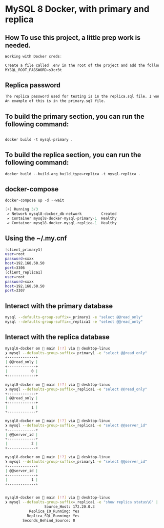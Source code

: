 # MySQL 8 Docker, with primary and replica 


## How To use this project, a little prep work is needed. 
```Go
Working with Docker creds:

Create a file called .env in the root of the project and add the following:
MYSQL_ROOT_PASSWORD=s3cr3t

```

## Replica password
```bash
The replica password used for testing is in the replica.sql file. I would recommend changing this password with an alter user command.
An example of this is in the primary.sql file.
```

## To build the primary section, you can run the following command:
```Go

docker build -t mysql-primary .

``` 

## To build the replica section, you can run the following command:
    
```Go
docker build --build-arg build_type=replica -t mysql-replica .

```

## docker-compose

```Go
docker-compose up -d --wait

[+] Running 3/3
 ✔ Network mysql8-docker_db-network         Created                                                                                                                                                                               0.1s
 ✔ Container mysql8-docker-mysql-primary-1  Healthy                                                                                                                                                                               0.1s
 ✔ Container mysql8-docker-mysql-replica-1  Healthy                                                                                                                                                                               0.0s

```

## Using the ~/.my.cnf
```bash
[client_primary1]
user=root
password=xxxx
host=192.168.50.50
port=3306
[client_replica1]
user=root
password=xxxx
host=192.168.50.50
port=3307
```

## Interact with the primary database

```bash
mysql --defaults-group-suffix=_primary1 -e "select @@read_only"
mysql --defaults-group-suffix=_replica1 -e "select @@read_only" 

```

## Interact with the replica database

```bash
mysql8-docker on  main [!?] via 🐳 desktop-linux 
❯ mysql --defaults-group-suffix=_primary1 -e "select @@read_only"
+-------------+
| @@read_only |
+-------------+
|           0 |
+-------------+

mysql8-docker on  main [!?] via 🐳 desktop-linux 
❯ mysql --defaults-group-suffix=_replica1 -e "select @@read_only"
+-------------+
| @@read_only |
+-------------+
|           1 |
+-------------+

mysql8-docker on  main [!?] via 🐳 desktop-linux 
❯ mysql --defaults-group-suffix=_replica1 -e "select @@server_id"
+-------------+
| @@server_id |
+-------------+
|           2 |
+-------------+

mysql8-docker on  main [!?] via 🐳 desktop-linux 
❯ mysql --defaults-group-suffix=_primary1 -e "select @@server_id"
+-------------+
| @@server_id |
+-------------+
|           1 |
+-------------+


mysql8-docker on  main [!?] via 🐳 desktop-linux 
❯ mysql --defaults-group-suffix=_replica1 -e "show replica status\G" | egrep "Replica_IO_Running:|Replica_SQL_Running:|Seconds_Behind_Source:|Source_Host:" 
                  Source_Host: 172.20.0.3
           Replica_IO_Running: Yes
          Replica_SQL_Running: Yes
        Seconds_Behind_Source: 0
```

